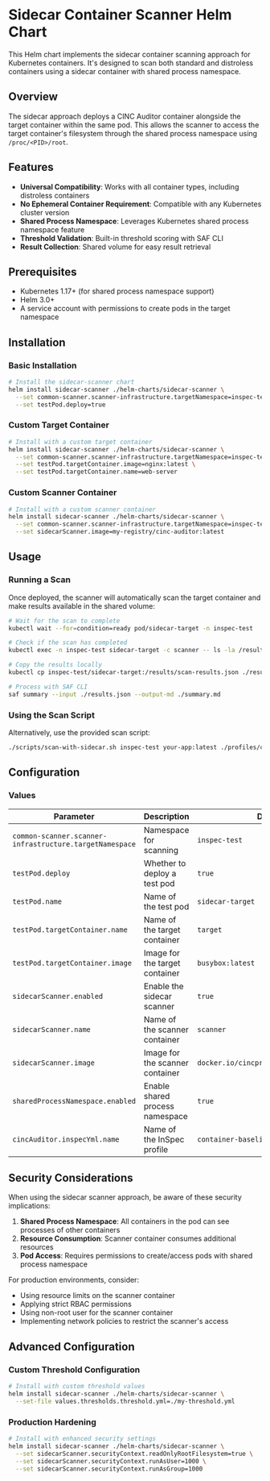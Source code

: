 # Sidecar Container Scanner Helm Chart

This Helm chart implements the sidecar container scanning approach for Kubernetes containers. It's designed to scan both standard and distroless containers using a sidecar container with shared process namespace.

## Overview

The sidecar approach deploys a CINC Auditor container alongside the target container within the same pod. This allows the scanner to access the target container's filesystem through the shared process namespace using `/proc/<PID>/root`.

## Features

- **Universal Compatibility**: Works with all container types, including distroless containers
- **No Ephemeral Container Requirement**: Compatible with any Kubernetes cluster version
- **Shared Process Namespace**: Leverages Kubernetes shared process namespace feature
- **Threshold Validation**: Built-in threshold scoring with SAF CLI
- **Result Collection**: Shared volume for easy result retrieval

## Prerequisites

- Kubernetes 1.17+ (for shared process namespace support)
- Helm 3.0+
- A service account with permissions to create pods in the target namespace

## Installation

### Basic Installation

```bash
# Install the sidecar-scanner chart
helm install sidecar-scanner ./helm-charts/sidecar-scanner \
  --set common-scanner.scanner-infrastructure.targetNamespace=inspec-test \
  --set testPod.deploy=true
```

### Custom Target Container

```bash
# Install with a custom target container
helm install sidecar-scanner ./helm-charts/sidecar-scanner \
  --set common-scanner.scanner-infrastructure.targetNamespace=inspec-test \
  --set testPod.targetContainer.image=nginx:latest \
  --set testPod.targetContainer.name=web-server
```

### Custom Scanner Container

```bash
# Install with a custom scanner container
helm install sidecar-scanner ./helm-charts/sidecar-scanner \
  --set common-scanner.scanner-infrastructure.targetNamespace=inspec-test \
  --set sidecarScanner.image=my-registry/cinc-auditor:latest
```

## Usage

### Running a Scan

Once deployed, the scanner will automatically scan the target container and make results available in the shared volume:

```bash
# Wait for the scan to complete
kubectl wait --for=condition=ready pod/sidecar-target -n inspec-test

# Check if the scan has completed
kubectl exec -n inspec-test sidecar-target -c scanner -- ls -la /results

# Copy the results locally
kubectl cp inspec-test/sidecar-target:/results/scan-results.json ./results.json -c scanner

# Process with SAF CLI
saf summary --input ./results.json --output-md ./summary.md
```

### Using the Scan Script

Alternatively, use the provided scan script:

```bash
./scripts/scan-with-sidecar.sh inspec-test your-app:latest ./profiles/container-baseline ./threshold.yml
```

## Configuration

### Values

| Parameter | Description | Default |
|-----------|-------------|---------|
| `common-scanner.scanner-infrastructure.targetNamespace` | Namespace for scanning | `inspec-test` |
| `testPod.deploy` | Whether to deploy a test pod | `true` |
| `testPod.name` | Name of the test pod | `sidecar-target` |
| `testPod.targetContainer.name` | Name of the target container | `target` |
| `testPod.targetContainer.image` | Image for the target container | `busybox:latest` |
| `sidecarScanner.enabled` | Enable the sidecar scanner | `true` |
| `sidecarScanner.name` | Name of the scanner container | `scanner` |
| `sidecarScanner.image` | Image for the scanner container | `docker.io/cincproject/auditor:latest` |
| `sharedProcessNamespace.enabled` | Enable shared process namespace | `true` |
| `cincAuditor.inspecYml.name` | Name of the InSpec profile | `container-baseline` |

## Security Considerations

When using the sidecar scanner approach, be aware of these security implications:

1. **Shared Process Namespace**: All containers in the pod can see processes of other containers
2. **Resource Consumption**: Scanner container consumes additional resources
3. **Pod Access**: Requires permissions to create/access pods with shared process namespace

For production environments, consider:

- Using resource limits on the scanner container
- Applying strict RBAC permissions
- Using non-root user for the scanner container
- Implementing network policies to restrict the scanner's access

## Advanced Configuration

### Custom Threshold Configuration

```bash
# Install with custom threshold values
helm install sidecar-scanner ./helm-charts/sidecar-scanner \
  --set-file values.thresholds.threshold.yml=./my-threshold.yml
```

### Production Hardening

```bash
# Install with enhanced security settings
helm install sidecar-scanner ./helm-charts/sidecar-scanner \
  --set sidecarScanner.securityContext.readOnlyRootFilesystem=true \
  --set sidecarScanner.securityContext.runAsUser=1000 \
  --set sidecarScanner.securityContext.runAsGroup=1000
```